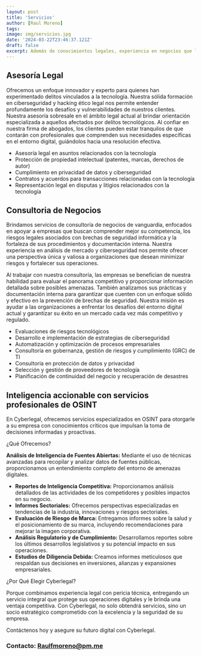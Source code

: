 ```yaml
---
layout: post
title: 'Servicios'
author: [Raul Moreno]
tags: 
image: img/servicios.jpg
date: '2024-03-22T23:46:37.121Z'
draft: false
excerpt: Además de conocimientos legales, experiencia en negocios que le permite ofrecer una perspectiva única para ayudarte a tomar decisiones informadas en el ámbito legal y tecnológico. Desde servicios jurídicos especializados  en tecnología hasta consultorías, estamos aquí para ofrecerte una solución completa.
---
```



<h2> Asesoría Legal </h2>

Ofrecemos un enfoque innovador y experto para quienes han experimentado delitos vinculados a la tecnología. Nuestra sólida formación en ciberseguridad y hacking ético legal nos permite entender profundamente los desafíos y vulnerabilidades de nuestros clientes. Nuestra asesoría sobresale en el ámbito legal actual al brindar orientación especializada a aquellos afectados por delitos tecnológicos. Al confiar en nuestra firma de abogados, los clientes pueden estar tranquilos de que contarán con profesionales que comprenden sus necesidades específicas en el entorno digital, guiándolos hacia una resolución efectiva.

*  Asesoría legal en asuntos relacionados con la tecnología
*  Protección de propiedad intelectual (patentes, marcas, derechos de autor)
*  Cumplimiento en privacidad de datos y ciberseguridad
*  Contratos y acuerdos para transacciones relacionadas con la tecnología
*  Representación legal en disputas y litigios relacionados con la tecnología


<h2> Consultoria de Negocios </h2>

Brindamos servicios de consultoría de negocios de vanguardia, enfocados en apoyar a empresas que buscan comprender mejor su competencia, los riesgos legales asociados con brechas de seguridad informática y la fortaleza de sus procedimientos y documentación interna. Nuestra experiencia en análisis de mercado y ciberseguridad nos permite ofrecer una perspectiva única y valiosa a organizaciones que desean minimizar riesgos y fortalecer sus operaciones.

Al trabajar con nuestra consultoría, las empresas se benefician de nuestra habilidad para evaluar el panorama competitivo y proporcionar información detallada sobre posibles amenazas. También analizamos sus prácticas y documentación interna para garantizar que cuenten con un enfoque sólido y efectivo en la prevención de brechas de seguridad. Nuestra misión es ayudar a las organizaciones a enfrentar los desafíos del entorno digital actual y garantizar su éxito en un mercado cada vez más competitivo y regulado.

*    Evaluaciones de riesgos tecnológicos
*    Desarrollo e implementación de estrategias de ciberseguridad
*    Automatización y optimización de procesos empresariales
*    Consultoría en gobernanza, gestión de riesgos y cumplimiento (GRC) de TI
*    Consultoría en protección de datos y privacidad
*    Selección y gestión de proveedores de tecnología
*    Planificación de continuidad del negocio y recuperación de desastres

<h2> Inteligencia accionable con servicios profesionales de OSINT </h2>

En Cyberlegal, ofrecemos servicios especializados en OSINT para otorgarle a su empresa con conocimientos críticos que impulsan la toma de decisiones informadas y proactivas.

¿Qué Ofrecemos?

**Análisis de Inteligencia de Fuentes Abiertas:** Mediante el uso de técnicas avanzadas para recopilar y analizar datos de fuentes públicas, proporcionamos un entendimiento completo del entorno de amenazas digitales.

*    **Reportes de Inteligencia Competitiva:** Proporcionamos análisis detallados de las actividades de los competidores y posibles impactos en su negocio.
*    **Informes Sectoriales:** Ofrecemos perspectivas especializadas en tendencias de la industria, innovaciones y riesgos sectoriales.
*    **Evaluación de Riesgo de Marca:** Entregamos informes sobre la salud y el posicionamiento de su marca, incluyendo recomendaciones para mejorar la imagen corporativa.
*    **Análisis Regulatorio y de Cumplimiento:** Desarrollamos reportes sobre los últimos desarrollos legislativos y su potencial impacto en sus operaciones.
*    **Estudios de Diligencia Debida:** Creamos informes meticulosos que respaldan sus decisiones en inversiones, alianzas y expansiones empresariales.


¿Por Qué Elegir Cyberlegal?

Porque combinamos experiencia legal con pericia técnica, entregando un servicio integral que protege sus operaciones digitales y le brinda una ventaja competitiva. Con Cyberlegal, no solo obtendrá servicios, sino un socio estratégico comprometido con la excelencia y la seguridad de su empresa.

Contáctenos hoy y asegure su futuro digital con Cyberlegal.


### Contacto: Raulfmoreno@pm.me